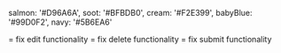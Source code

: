 salmon: '#D96A6A',
soot: '#BFBDB0',
cream: '#F2E399',
babyBlue: '#99D0F2',
navy: '#5B6EA6'

= fix edit functionality
= fix delete functionality
= fix submit functionality


